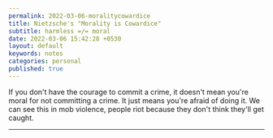 ```yaml
---
permalink: 2022-03-06-moralitycowardice
title: Nietzsche's "Morality is Cowardice"
subtitle: harmless =/= moral
date: 2022-03-06 15:42:28 +0530
layout: default
keywords: notes
categories: personal
published: true
---
```


If you don't have the courage to commit a crime, it doesn't mean you're moral for not committing a crime. It just means you're afraid of doing it. We can see this in mob violence, people riot because they don't think they'll get caught.

---
